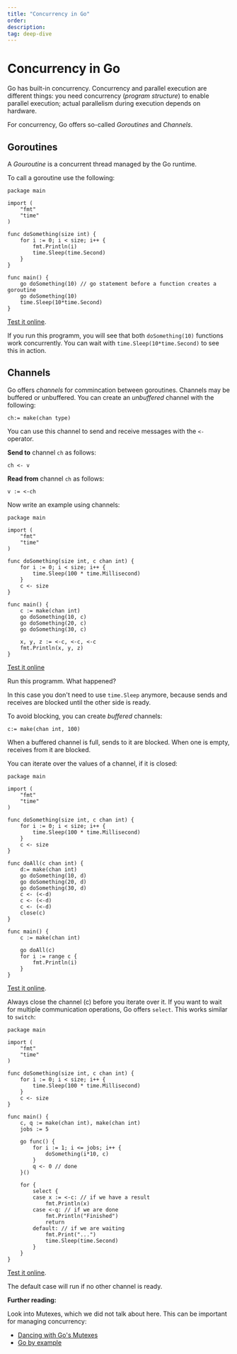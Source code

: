 ```yaml
---
title: "Concurrency in Go"
order: 
description: 
tag: deep-dive
---
```


# Concurrency in Go

Go has built-in concurrency. Concurrency and parallel execution are different things: you need concurrency (*program structure*) to enable parallel execution; actual parallelism during execution depends on hardware. 

For concurrency, Go offers so-called *Goroutines* and *Channels*.


## Goroutines

A *Gouroutine* is a concurrent thread managed by the Go runtime. 

To call a goroutine use the following:

```golang
package main

import (
    "fmt"
    "time"
)

func doSomething(size int) {
    for i := 0; i < size; i++ {
        fmt.Println(i)
        time.Sleep(time.Second)
    }
}

func main() {
    go doSomething(10) // go statement before a function creates a goroutine
    go doSomething(10)
    time.Sleep(10*time.Second)
}

```

<HighlightBox type="tip">

[Test it online](https://go.dev/play/p/6c1vJ2Xz9WB).

</HighlightBox>

If you run this programm, you will see that both `doSomething(10)` functions work concurrently. You can wait with `time.Sleep(10*time.Second)` to see this in action.


## Channels

Go offers *channels* for commincation between goroutines. Channels may be buffered or unbuffered. You can create an *unbuffered* channel with the following:

```golang
ch:= make(chan type)
```

You can use this channel to send and receive messages with the `<-` operator. 

**Send to** channel `ch` as follows:

```golang
ch <- v
```

**Read from** channel `ch` as follows:

```golang
v := <-ch
```

Now write an example using channels:

```golang
package main

import (
    "fmt"
    "time"
)

func doSomething(size int, c chan int) {
    for i := 0; i < size; i++ {
        time.Sleep(100 * time.Millisecond)
    }
    c <- size
}

func main() {
    c := make(chan int)
    go doSomething(10, c)
    go doSomething(20, c)
    go doSomething(30, c)
    
    x, y, z := <-c, <-c, <-c
    fmt.Println(x, y, z)
}
```

<HighlightBox type="tip">

[Test it online](https://go.dev/play/p/MYdZRhyG36y)

</HighlightBox>

Run this programm. What happened?

In this case you don't need to use `time.Sleep` anymore, because sends and receives are blocked until the other side is ready. 

To avoid blocking, you can create *buffered* channels:

```golang
c:= make(chan int, 100)
```

When a buffered channel is full, sends to it are blocked. When one is empty, receives from it are blocked.

You can iterate over the values of a channel, if it is closed:

```golang
package main

import (
    "fmt"
    "time"
)

func doSomething(size int, c chan int) {
    for i := 0; i < size; i++ {
        time.Sleep(100 * time.Millisecond)
    }
    c <- size
}

func doAll(c chan int) {
    d:= make(chan int)
    go doSomething(10, d)
    go doSomething(20, d)
    go doSomething(30, d)
    c <- (<-d)
    c <- (<-d)
    c <- (<-d)
    close(c)
}

func main() {
    c := make(chan int)
    
    go doAll(c)
    for i := range c {
        fmt.Println(i)
    }
}
```

<HighlightBox type="tip">

[Test it online](https://go.dev/play/p/uYYXtXOO-72).

</HighlightBox>

Always close the channel (c) before you iterate over it. If you want to wait for multiple communication operations, Go offers `select`. This works similar to `switch`:

```golang
package main

import (
    "fmt"
    "time"
)

func doSomething(size int, c chan int) {
    for i := 0; i < size; i++ {
        time.Sleep(100 * time.Millisecond)
    }
    c <- size
}

func main() {
    c, q := make(chan int), make(chan int)
    jobs := 5

    go func() {
        for i := 1; i <= jobs; i++ {
            doSomething(i*10, c)
        }
        q <- 0 // done
    }()

    for {
        select {
        case x := <-c: // if we have a result
            fmt.Println(x)
        case <-q: // if we are done
            fmt.Println("Finished")
            return
        default: // if we are waiting
            fmt.Print("...")
            time.Sleep(time.Second)
        }
    }
}
```

<HighlightBox type="tip">

[Test it online](https://go.dev/play/p/BExHhvrWp5Z).

</HighlightBox>

The default case will run if no other channel is ready. 

<HighlightBox type="reading">

**Further reading:**

Look into Mutexes, which we did not talk about here. This can be important for managing concurrency:

* [Dancing with Go's Mutexes](https://hackernoon.com/dancing-with-go-s-mutexes-92407ae927bf)
* [Go by example](https://gobyexample.com/mutexes)

</HighlightBox>